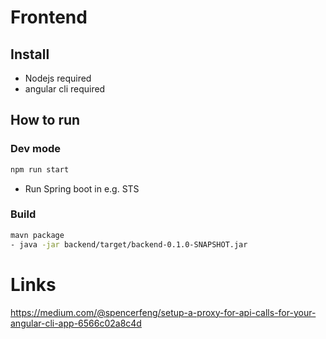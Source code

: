 # Frontend
## Install
- Nodejs required
- angular cli required

## How to run
### Dev mode
```bash
npm run start
```
- Run Spring boot in e.g. STS

### Build
```bash
mavn package
- java -jar backend/target/backend-0.1.0-SNAPSHOT.jar
```

# Links
https://medium.com/@spencerfeng/setup-a-proxy-for-api-calls-for-your-angular-cli-app-6566c02a8c4d